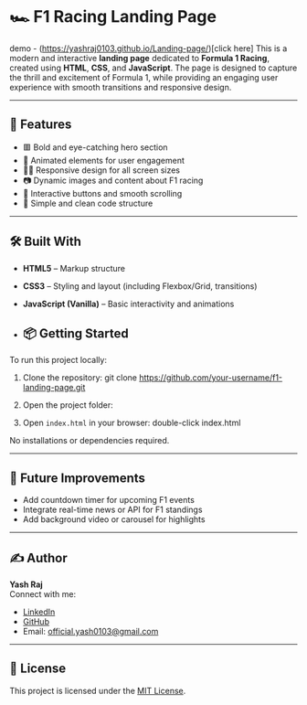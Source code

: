 # 🏎️ F1 Racing Landing Page

demo - (https://yashraj0103.github.io/Landing-page/)[click here]
This is a modern and interactive **landing page** dedicated to **Formula 1 Racing**, created using **HTML**, **CSS**, and **JavaScript**. The page is designed to capture the thrill and excitement of Formula 1, while providing an engaging user experience with smooth transitions and responsive design.

---


## 🚀 Features

- 🟥 Bold and eye-catching hero section
- 🏁 Animated elements for user engagement
- 🧑‍💻 Responsive design for all screen sizes
- 📷 Dynamic images and content about F1 racing
- 🔘 Interactive buttons and smooth scrolling
- 📜 Simple and clean code structure

---

## 🛠️ Built With

- **HTML5** – Markup structure
- **CSS3** – Styling and layout (including Flexbox/Grid, transitions)
- **JavaScript (Vanilla)** – Basic interactivity and animations

- ## 📦 Getting Started

To run this project locally:

1. Clone the repository:
git clone https://github.com/your-username/f1-landing-page.git

2. Open the project folder:

3. Open `index.html` in your browser:
double-click index.html

No installations or dependencies required.

---

## 📌 Future Improvements

- Add countdown timer for upcoming F1 events
- Integrate real-time news or API for F1 standings
- Add background video or carousel for highlights

---

## ✍️ Author

**Yash Raj**  
Connect with me:  
- [LinkedIn](https://www.linkedin.com/in/yash-raj-935303269/)  
- [GitHub](https://github.com/Yashraj0103)  
- Email: official.yash0103@gmail.com

---

## 📄 License

This project is licensed under the [MIT License](LICENSE).
